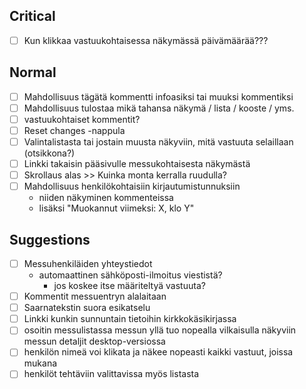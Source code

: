 ## Critical

- [ ] Kun klikkaa vastuukohtaisessa näkymässä päivämäärää???


## Normal

- [ ] Mahdollisuus tägätä kommentti infoasiksi tai muuksi kommentiksi
- [ ] Mahdollisuus tulostaa mikä tahansa näkymä / lista / kooste / yms.
- [ ] vastuukohtaiset kommentit?
- [ ] Reset changes -nappula
- [ ] Valintalistasta tai jostain muusta näkyviin, mitä vastuuta selaillaan (otsikkona?)
- [ ] Linkki takaisin pääsivulle messukohtaisesta näkymästä
- [ ] Skrollaus alas >> Kuinka monta kerralla ruudulla?
- [ ] Mahdollisuus henkilökohtaisiin kirjautumistunnuksiin
    - niiden näkyminen kommenteissa
    - lisäksi "Muokannut viimeksi: X, klo Y"


## Suggestions

- [ ] Messuhenkiläiden yhteystiedot
    - automaattinen sähköposti-ilmoitus viestistä?
        - jos koskee itse määriteltyä vastuuta?
- [ ] Kommentit messuentryn alalaitaan
- [ ] Saarnatekstin suora esikatselu
- [ ] Linkki kunkin sunnuntain tietoihin kirkkokäsikirjassa
- [ ] osoitin messulistassa messun yllä tuo nopealla vilkaisulla näkyviin messun detaljit desktop-versiossa
- [ ] henkilön nimeä voi klikata ja näkee nopeasti kaikki vastuut, joissa mukana
- [ ] henkilöt tehtäviin valittavissa myös listasta
